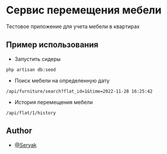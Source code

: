 
# Сервис перемещения мебели

Тестовое приложение для учета мебели в квартирах


## Пример использования

- Запустить сидеры
```
php artisan db:seed
```

- Поиск мебели на определенную дату 

```
/api/furniture/search?flat_id=1&time=2022-11-28 16:25:42
```

- История перемещения мебели

```
/api/flat/1/history
```

## Author

- [@Seryak](https://www.github.com/seryak)
